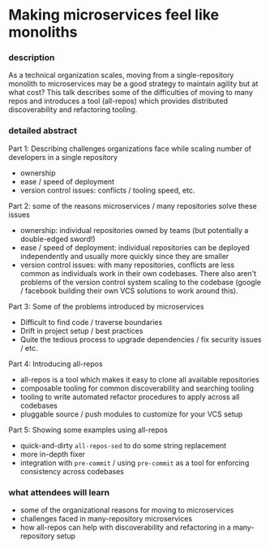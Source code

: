 Making microservices feel like monoliths
========================================

### description

As a technical organization scales, moving from a single-repository monolith
to microservices may be a good strategy to maintain agility but at what cost?
This talk describes some of the difficulties of moving to many repos and
introduces a tool (all-repos) which provides distributed discoverability and
refactoring tooling.

### detailed abstract

Part 1: Describing challenges organizations face while scaling number of
developers in a single repository
- ownership
- ease / speed of deployment
- version control issues: conflicts / tooling speed, etc.

Part 2: some of the reasons microservices / many repositories solve these
issues
- ownership: individual repositories owned by teams (but potentially a
  double-edged sword!)
- ease / speed of deployment: individual repositories can be deployed
  independently and usually more quickly since they are smaller
- version control issues: with many repositories, conflicts are less common as
  individuals work in their own codebases.  There also aren't problems of the
  version control system scaling to the codebase (google / facebook building
  their own VCS solutions to work around this).

Part 3: Some of the problems introduced by microservices
- Difficult to find code / traverse boundaries
- Drift in project setup / best practices
- Quite the tedious process to upgrade dependencies / fix security issues / etc.

Part 4: Introducing all-repos
- all-repos is a tool which makes it easy to clone all available repositories
- composable tooling for common discoverability and searching tooling
- tooling to write automated refactor procedures to apply across all codebases
- pluggable source / push modules to customize for your VCS setup

Part 5: Showing some examples using all-repos
- quick-and-dirty `all-repos-sed` to do some string replacement
- more in-depth fixer
- integration with `pre-commit` / using `pre-commit` as a tool for enforcing
  consistency across codebases

### what attendees will learn

- some of the organizational reasons for moving to microservices
- challenges faced in many-repository microservices
- how all-repos can help with discoverability and refactoring in a
  many-repository setup

